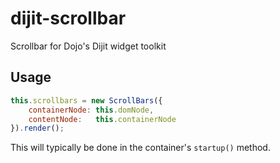 # dijit-scrollbar
Scrollbar for Dojo's Dijit widget toolkit

## Usage
```javascript
this.scrollbars = new ScrollBars({
    containerNode: this.domNode,
    contentNode:   this.containerNode
}).render();
```
This will typically be done in the container's `startup()` method.
